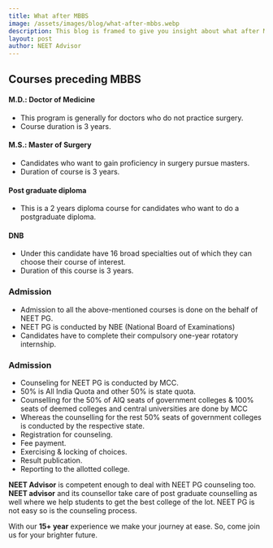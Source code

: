 ```yaml
---
title: What after MBBS
image: /assets/images/blog/what-after-mbbs.webp
description: This blog is framed to give you insight about what after MBBS you should pursue. Here we’ll be talking about options which candidate can avail after completing MBBS.
layout: post
author: NEET Advisor
---
```

## **Courses preceding MBBS**

#### M.D.: Doctor of Medicine
- This program is generally for doctors who do not practice surgery.
- Course duration is 3 years.

#### M.S.: Master of Surgery
- Candidates who want to gain proficiency in surgery pursue masters.
- Duration of course is 3 years. 

#### Post graduate diploma
- This is a 2 years diploma course for candidates who want to do a postgraduate diploma.

#### DNB
- Under this candidate have 16 broad specialties out of which they can choose their course of interest.
- Duration of this course is 3 years.


### Admission
- Admission to all the above-mentioned courses is done on the behalf of NEET PG.
- NEET PG is conducted by NBE (National Board of Examinations)
- Candidates have to complete their compulsory one-year rotatory internship.

### Admission
- Counseling for NEET PG is conducted by MCC.
- 50% is All India Quota and other 50% is state quota.
- Counselling for the 50% of AIQ seats of government colleges & 100% seats of deemed colleges and central universities are done by MCC
- Whereas the counselling for the rest 50% seats of government colleges is conducted by the respective state.
- Registration for counseling.
- Fee payment.
- Exercising & locking of choices.
- Result publication.
- Reporting to the allotted college.

**NEET Advisor** is competent enough to deal with NEET PG counseling too.
**NEET advisor** and its counsellor take care of post graduate counselling as well where we help students to get the best college of the lot. NEET PG is not easy so is the counseling process.

With our **15+ year** experience we make your journey at ease. So, come join us for your brighter future.
